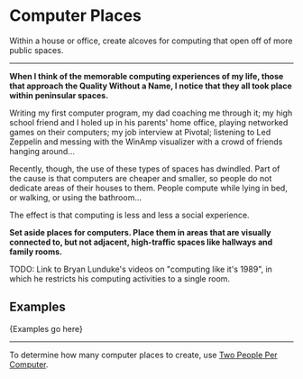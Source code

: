 # Computer Places

Within a house or office, create alcoves for computing that
open off of more public spaces.

---

**When I think of the memorable computing experiences of my life,
those that approach the Quality Without a Name, I notice that
they all took place within peninsular spaces.**

Writing my first computer program, my dad coaching me through it;
my high school friend and I holed up in his parents' home office,
playing networked games on their computers; my job
interview at Pivotal; listening to Led Zeppelin and messing with
the WinAmp visualizer with a crowd of friends hanging around...

Recently, though, the use of these types of spaces has dwindled.
Part of the cause is that computers are cheaper and smaller, so
people do not dedicate areas of their houses to them. People compute
while lying in bed, or walking, or using the bathroom...

The effect is that computing is less and less a social experience.

**Set aside places for computers. Place them in areas that are visually
connected to, but not adjacent, high-traffic spaces like hallways and
family rooms.**

TODO: Link to Bryan Lunduke's videos on "computing like it's 1989", in
which he restricts his computing activities to a single room.

## Examples

{Examples go here}

---

To determine how many computer places to create, use [Two People Per Computer](./two-people-per-computer).
